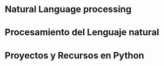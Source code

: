 # Natural Language processing 
# Procesamiento del Lenguaje natural 
# Proyectos y Recursos en Python
